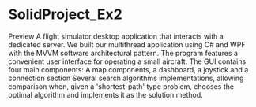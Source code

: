# SolidProject_Ex2
Preview
A flight simulator desktop application that interacts with a dedicated server. We built our multithread application using C# and WPF with the MVVM software architectural pattern. The program features a convenient user interface for operating a small aircraft. The GUI contains four main components: A map components, a dashboard, a joystick and a connection section
Several search algorithms implementations, allowing comparison when, given a 'shortest-path' type problem, chooses the optimal algorithm and implements it as the solution method.
